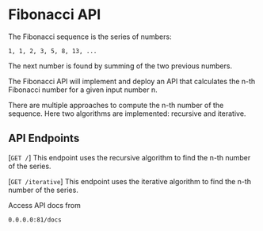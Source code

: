 
Fibonacci API
========

The Fibonacci sequence is the series of numbers:

    1, 1, 2, 3, 5, 8, 13, ...

The next number is found by summing of the two previous numbers.

The Fibonacci API will implement and deploy an API that calculates the n-th Fibonacci number
for a given input number n.

There are multiple approaches to compute the n-th number of the sequence.
Here two algorithms are implemented: recursive and iterative.

API Endpoints
-------------
[`GET /`] This endpoint uses the recursive algorithm to find the n-th number of the series.

[`GET /iterative`] This endpoint uses the iterative algorithm to find the n-th number of the series.


Access API docs from

    0.0.0.0:81/docs
